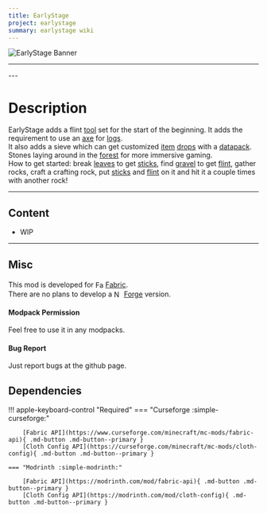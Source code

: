 ```yaml
---
title: EarlyStage
project: earlystage
summary: earlystage wiki
---
```

<script src="/wiki/javascripts/data.js"></script>
<script src="/wiki/javascripts/sidebar.js" id="earlystage"></script>

![EarlyStage Banner](/wiki/assets/general/banner/earlystagebanner.png)

---
<div id="showcase-gallery" modid="earlystage" image_1="earlystage_image_1" image_2="earlystage_image_2" image_3="earlystage_image_3"></div>
<script src="/wiki/javascripts/showcase.js"></script>
---

# Description
EarlyStage adds a flint [tool](https://minecraft.wiki/w/Tool) set for the start of the beginning. It adds the requirement to use an [axe](https://minecraft.wiki/w/Axe) for [logs](https://minecraft.wiki/w/Log).  
It also adds a sieve which can get customized [item](https://minecraft.wiki/w/Item) [drops](https://minecraft.wiki/w/Drops) with a [datapack](https://minecraft.wiki/w/Data_pack).  
Stones laying around in the [forest](https://minecraft.wiki/w/Forest) for more immersive gaming.  
How to get started: break [leaves](https://minecraft.wiki/w/Leaves) to get [sticks](https://minecraft.wiki/w/Stick), find [gravel](https://minecraft.wiki/w/Gravel) to get [flint](https://minecraft.wiki/w/Flint), gather rocks, craft a crafting rock, put [sticks](https://minecraft.wiki/w/Stick) and [flint](https://minecraft.wiki/w/Flint) on it and hit it a couple times with another rock!

---
## Content
- WIP
<!-- - [Block List](/wiki/mods/earlystage/Blocks/#list-of-blocks)
- [Entity List](/wiki/mods/earlystage/Entities/#list-of-entities)
- [Item List](/wiki/mods/earlystage/Items/#list-of-items)
- [Structure List](/wiki/mods/earlystage/Structures/#list-of-structures) -->
  
---
## Misc
This mod is developed for <img src="https://fabricmc.net/assets/logo.png" alt="Fabric" width="16" height="16" style="position: relative; top: 3px;"> [Fabric](https://fabricmc.net/).  
There are no plans to develop a <img src="https://neoforged.net/img/authors/neoforged.png" alt="NeoForged" width="16" height="16" style="position: relative; top: 3px;"> [Forge](https://neoforged.net/) version.  

#### Modpack Permission
Feel free to use it in any modpacks.  

#### Bug Report
Just report bugs at the github page.  

## Dependencies

!!! apple-keyboard-control "Required"
    === "Curseforge :simple-curseforge:"

        [Fabric API](https://www.curseforge.com/minecraft/mc-mods/fabric-api){ .md-button .md-button--primary }
        [Cloth Config API](https://curseforge.com/minecraft/mc-mods/cloth-config){ .md-button .md-button--primary }

    === "Modrinth :simple-modrinth:"

        [Fabric API](https://modrinth.com/mod/fabric-api){ .md-button .md-button--primary }
        [Cloth Config API](https://modrinth.com/mod/cloth-config){ .md-button .md-button--primary }
